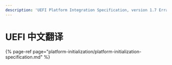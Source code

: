 ```yaml
---
description: 'UEFI Platform Integration Specification, version 1.7 Errata A'
---
```


# UEFI 中文翻译

{% page-ref page="platform-initialization/platform-initialization-specification.md" %}







